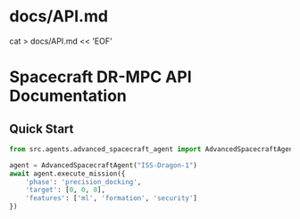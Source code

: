 # docs/API.md
cat > docs/API.md << 'EOF'
# Spacecraft DR-MPC API Documentation

## Quick Start
```python
from src.agents.advanced_spacecraft_agent import AdvancedSpacecraftAgent

agent = AdvancedSpacecraftAgent("ISS-Dragon-1")
await agent.execute_mission({
    'phase': 'precision_docking',
    'target': [0, 0, 0],
    'features': ['ml', 'formation', 'security']
})
